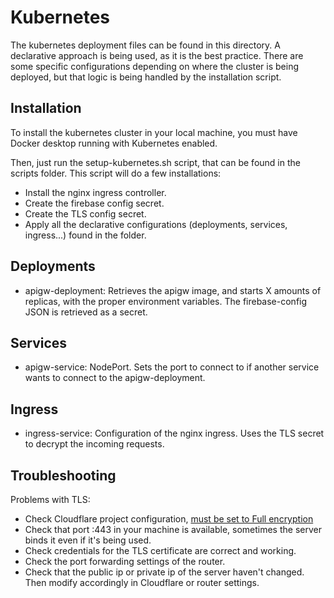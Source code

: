 # Kubernetes
The kubernetes deployment files can be found in this directory. A declarative approach is being used, as it is the best practice.
There are some specific configurations depending on where the cluster is being deployed, but that logic is being handled by the installation script.

## Installation
To install the kubernetes cluster in your local machine, you must have Docker desktop running with Kubernetes enabled.

Then, just run the setup-kubernetes.sh script, that can be found in the scripts folder.
This script will do a few installations:
- Install the nginx ingress controller.
- Create the firebase config secret.
- Create the TLS config secret.
- Apply all the declarative configurations (deployments, services, ingress...) found in the folder.

## Deployments
- apigw-deployment: Retrieves the apigw image, and starts X amounts of replicas, with the proper environment variables. The firebase-config JSON is retrieved as a secret.

## Services
- apigw-service: NodePort. Sets the port to connect to if another service wants to connect to the apigw-deployment.

## Ingress
- ingress-service: Configuration of the nginx ingress. Uses the TLS secret to decrypt the incoming requests.

## Troubleshooting
Problems with TLS:
- Check Cloudflare project configuration, [must be set to Full encryption](https://dash.cloudflare.com/8d08c56f89fa90a2165e3f6f8005cb3a/carrentalbarcelona.tk/ssl-tls)
- Check that port :443 in your machine is available, sometimes the server binds it even if it's being used.
- Check credentials for the TLS certificate are correct and working.
- Check the port forwarding settings of the router.
- Check that the public ip or private ip of the server haven't changed. Then modify accordingly in Cloudflare or router settings.